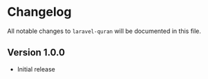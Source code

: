 # Changelog

All notable changes to `laravel-quran` will be documented in this file.

## Version 1.0.0
- Initial release
